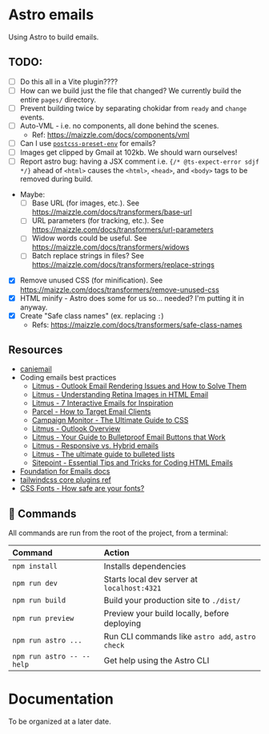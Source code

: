 # Astro emails

Using Astro to build emails.

## TODO:

- [ ] Do this all in a Vite plugin????
- [ ] How can we build just the file that changed? We currently build the entire `pages/` directory.
- [ ] Prevent building twice by separating chokidar from `ready` and `change` events.
- [ ] Auto-VML - i.e. no components, all done behind the scenes.
  - Ref: https://maizzle.com/docs/components/vml
- [ ] Can I use [`postcss-preset-env`](https://www.npmjs.com/package/postcss-preset-env) for emails?
- [ ] Images get clipped by Gmail at 102kb. We should warn ourselves!
- [ ] Report astro bug: having a JSX comment i.e. `{/* @ts-expect-error sdjf */}` ahead of `<html>` causes the `<html>`, `<head>`, and `<body>` tags to be removed during build.
- Maybe:
  - [ ] Base URL (for images, etc.). See https://maizzle.com/docs/transformers/base-url
  - [ ] URL parameters (for tracking, etc.). See https://maizzle.com/docs/transformers/url-parameters
  - [ ] Widow words could be useful. See https://maizzle.com/docs/transformers/widows
  - [ ] Batch replace strings in files? See https://maizzle.com/docs/transformers/replace-strings
- [x] Remove unused CSS (for minification). See https://maizzle.com/docs/transformers/remove-unused-css
- [x] HTML minify - Astro does some for us so... needed? I'm putting it in anyway.
- [x] Create "Safe class names" (ex. replacing `:`)
  - Refs: https://maizzle.com/docs/transformers/safe-class-names

## Resources

- [caniemail](https://www.caniemail.com/)
- Coding emails best practices
  - [Litmus - Outlook Email Rendering Issues and How to Solve Them](https://www.litmus.com/blog/a-guide-to-rendering-differences-in-microsoft-outlook-clients)
  - [Litmus - Understanding Retina Images in HTML Email](https://www.litmus.com/blog/understanding-retina-images-in-html-email)
  - [Litmus - 7 Interactive Emails for Inspiration](https://www.litmus.com/blog/interactive-emails-top-trend-anyone-using)
  - [Parcel - How to Target Email Clients](https://www.howtotarget.email/)
  - [Campaign Monitor - The Ultimate Guide to CSS](https://www.campaignmonitor.com/css)
  - [Litmus - Outlook Overview](https://litmus.com/community/learning/8-outlook-overview)
  - [Litmus - Your Guide to Bulletproof Email Buttons that Work](https://www.litmus.com/blog/a-guide-to-bulletproof-buttons-in-email-design)
  - [Litmus - Responsive vs. Hybrid emails](https://www.litmus.com/blog/understanding-responsive-and-hybrid-email-design)
  - [Litmus - The ultimate guide to bulleted lists](https://www.litmus.com/blog/the-ultimate-guide-to-bulleted-lists-in-html-email)
  - [Sitepoint - Essential Tips and Tricks for Coding HTML Emails](https://www.sitepoint.com/html-email-tips-tricks/)
- [Foundation for Emails docs](https://get.foundation/emails/docs/index.html)
- [tailwindcss core plugins ref](https://tailwindcss.com/docs/configuration#core-plugins)
- [CSS Fonts - How safe are your fonts?](https://www.cssfontstack.com/)

## 🧞 Commands

All commands are run from the root of the project, from a terminal:

| Command                   | Action                                           |
| :------------------------ | :----------------------------------------------- |
| `npm install`             | Installs dependencies                            |
| `npm run dev`             | Starts local dev server at `localhost:4321`      |
| `npm run build`           | Build your production site to `./dist/`          |
| `npm run preview`         | Preview your build locally, before deploying     |
| `npm run astro ...`       | Run CLI commands like `astro add`, `astro check` |
| `npm run astro -- --help` | Get help using the Astro CLI                     |

# Documentation

To be organized at a later date.
